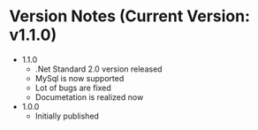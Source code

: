 Version Notes (Current Version: v1.1.0)
=======================================
* 1.1.0
    * .Net Standard 2.0 version released
	* MySql is now supported
	* Lot of bugs are fixed
	* Documetation is realized now
* 1.0.0
    * Initially published
